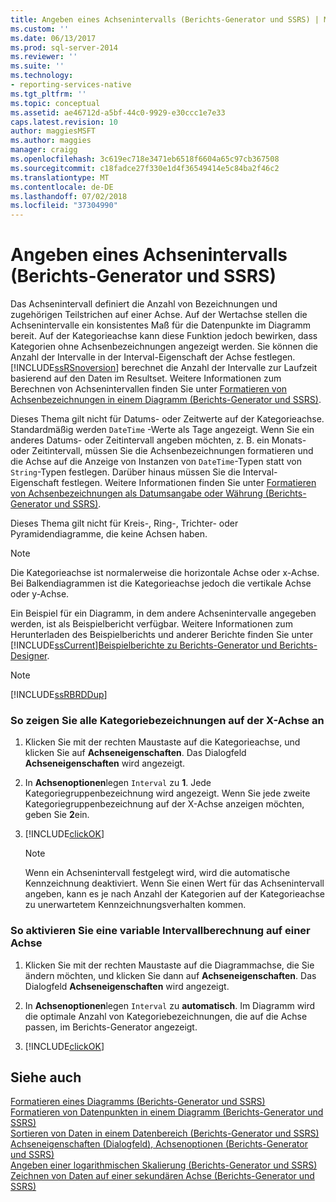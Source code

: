 ```yaml
---
title: Angeben eines Achsenintervalls (Berichts-Generator und SSRS) | Microsoft-Dokumentation
ms.custom: ''
ms.date: 06/13/2017
ms.prod: sql-server-2014
ms.reviewer: ''
ms.suite: ''
ms.technology:
- reporting-services-native
ms.tgt_pltfrm: ''
ms.topic: conceptual
ms.assetid: ae46712d-a5bf-44c0-9929-e30ccc1e7e33
caps.latest.revision: 10
author: maggiesMSFT
ms.author: maggies
manager: craigg
ms.openlocfilehash: 3c619ec718e3471eb6518f6604a65c97cb367508
ms.sourcegitcommit: c18fadce27f330e1d4f36549414e5c84ba2f46c2
ms.translationtype: MT
ms.contentlocale: de-DE
ms.lasthandoff: 07/02/2018
ms.locfileid: "37304990"
---
```

# <a name="specify-an-axis-interval-report-builder-and-ssrs"></a>Angeben eines Achsenintervalls (Berichts-Generator und SSRS)
  Das Achsenintervall definiert die Anzahl von Bezeichnungen und zugehörigen Teilstrichen auf einer Achse. Auf der Wertachse stellen die Achsenintervalle ein konsistentes Maß für die Datenpunkte im Diagramm bereit. Auf der Kategorieachse kann diese Funktion jedoch bewirken, dass Kategorien ohne Achsenbezeichnungen angezeigt werden. Sie können die Anzahl der Intervalle in der Interval-Eigenschaft der Achse festlegen. [!INCLUDE[ssRSnoversion](../../includes/ssrsnoversion-md.md)] berechnet die Anzahl der Intervalle zur Laufzeit basierend auf den Daten im Resultset. Weitere Informationen zum Berechnen von Achsenintervallen finden Sie unter [Formatieren von Achsenbezeichnungen in einem Diagramm &#40;Berichts-Generator und SSRS&#41;](formatting-axis-labels-on-a-chart-report-builder-and-ssrs.md).  
  
 Dieses Thema gilt nicht für Datums- oder Zeitwerte auf der Kategorieachse. Standardmäßig werden `DateTime` -Werte als Tage angezeigt. Wenn Sie ein anderes Datums- oder Zeitintervall angeben möchten, z. B. ein Monats- oder Zeitintervall, müssen Sie die Achsenbezeichnungen formatieren und die Achse auf die Anzeige von Instanzen von `DateTime`-Typen statt von `String`-Typen festlegen. Darüber hinaus müssen Sie die Interval-Eigenschaft festlegen. Weitere Informationen finden Sie unter [Formatieren von Achsenbezeichnungen als Datumsangabe oder Währung &#40;Berichts-Generator und SSRS&#41;](format-axis-labels-as-dates-or-currencies-report-builder-and-ssrs.md).  
  
 Dieses Thema gilt nicht für Kreis-, Ring-, Trichter- oder Pyramidendiagramme, die keine Achsen haben.  
  
> [!NOTE]  
>  Die Kategorieachse ist normalerweise die horizontale Achse oder x-Achse. Bei Balkendiagrammen ist die Kategorieachse jedoch die vertikale Achse oder y-Achse.  
  
 Ein Beispiel für ein Diagramm, in dem andere Achsenintervalle angegeben werden, ist als Beispielbericht verfügbar. Weitere Informationen zum Herunterladen des Beispielberichts und anderer Berichte finden Sie unter [!INCLUDE[ssCurrent](../../includes/sscurrent-md.md)][Beispielberichte zu Berichts-Generator und Berichts-Designer](http://go.microsoft.com/fwlink/?LinkId=198283).  
  
> [!NOTE]  
>  [!INCLUDE[ssRBRDDup](../../includes/ssrbrddup-md.md)]  
  
### <a name="to-show-all-category-labels-on-the-x-axis"></a>So zeigen Sie alle Kategoriebezeichnungen auf der X-Achse an  
  
1.  Klicken Sie mit der rechten Maustaste auf die Kategorieachse, und klicken Sie auf **Achseneigenschaften**. Das Dialogfeld **Achseneigenschaften** wird angezeigt.  
  
2.  In **Achsenoptionen**legen `Interval` zu **1**. Jede Kategoriegruppenbezeichnung wird angezeigt. Wenn Sie jede zweite Kategoriegruppenbezeichnung auf der X-Achse anzeigen möchten, geben Sie **2**ein.  
  
3.  [!INCLUDE[clickOK](../../includes/clickok-md.md)]  
  
    > [!NOTE]  
    >  Wenn ein Achsenintervall festgelegt wird, wird die automatische Kennzeichnung deaktiviert. Wenn Sie einen Wert für das Achsenintervall angeben, kann es je nach Anzahl der Kategorien auf der Kategorieachse zu unerwartetem Kennzeichnungsverhalten kommen.  
  
### <a name="to-enable-a-variable-interval-calculation-on-an-axis"></a>So aktivieren Sie eine variable Intervallberechnung auf einer Achse  
  
1.  Klicken Sie mit der rechten Maustaste auf die Diagrammachse, die Sie ändern möchten, und klicken Sie dann auf **Achseneigenschaften**. Das Dialogfeld **Achseneigenschaften** wird angezeigt.  
  
2.  In **Achsenoptionen**legen `Interval` zu **automatisch**. Im Diagramm wird die optimale Anzahl von Kategoriebezeichnungen, die auf die Achse passen, im Berichts-Generator angezeigt.  
  
3.  [!INCLUDE[clickOK](../../includes/clickok-md.md)]  
  
## <a name="see-also"></a>Siehe auch  
 [Formatieren eines Diagramms &#40;Berichts-Generator und SSRS&#41;](formatting-a-chart-report-builder-and-ssrs.md)   
 [Formatieren von Datenpunkten in einem Diagramm &#40;Berichts-Generator und SSRS&#41;](formatting-data-points-on-a-chart-report-builder-and-ssrs.md)   
 [Sortieren von Daten in einem Datenbereich &#40;Berichts-Generator und SSRS&#41;](sort-data-in-a-data-region-report-builder-and-ssrs.md)   
 [Achseneigenschaften (Dialogfeld), Achsenoptionen (Berichts-Generator und SSRS)](../axis-properties-dialog-box-axis-options-report-builder-and-ssrs.md)   
 [Angeben einer logarithmischen Skalierung (Berichts-Generator und SSRS)](specify-a-logarithmic-scale-report-builder-and-ssrs.md)   
 [Zeichnen von Daten auf einer sekundären Achse (Berichts-Generator und SSRS)](plot-data-on-a-secondary-axis-report-builder-and-ssrs.md)  
  
  
